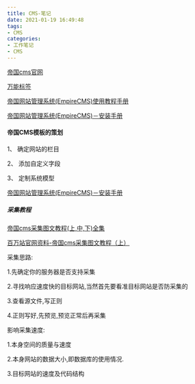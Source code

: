```yaml
---
title: CMS-笔记
date: 2021-01-19 16:49:48
tags:
- CMS
categories: 
- 工作笔记
- CMS
---
```


[帝国cms官网](http://www.phome.net/)

[万能标签](http://phome.net/doc/ecmsedu/template/ecmsinfo.html)

[帝国网站管理系统(EmpireCMS)使用教程手册](http://www.phome.net/doc/manual/)

[帝国网站管理系统(EmpireCMS)－安装手册](http://www.phome.net/doc/manual/install/)

#### 帝国CMS模板的策划

1、 确定网站的栏目

2、 添加自定义字段

3、 定制系统模型



[帝国网站管理系统(EmpireCMS)－安装手册](http://www.phome.net/doc/manual/install/)

##### 采集教程

[帝国cms采集图文教程(上,中,下)全集](https://www.jb51.net/cms/44793_2.html)

[百万站官网资料-帝国cms采集图文教程（上）](http://www.baiwanzhan.com/site/t125853/?tdsourcetag=s_pctim_aiomsg)

采集思路:

1.先确定你的服务器是否支持采集

2.寻找响应速度快的目标网站,当然首先要看准目标网站是否防采集的

3.查看源文件,写正则

4.正则写好,先预览,预览正常后再采集

影响采集速度:

1.本身空间的质量与速度

2.本身网站的数据大小,即数据库的使用情况.

3.目标网站的速度及代码结构